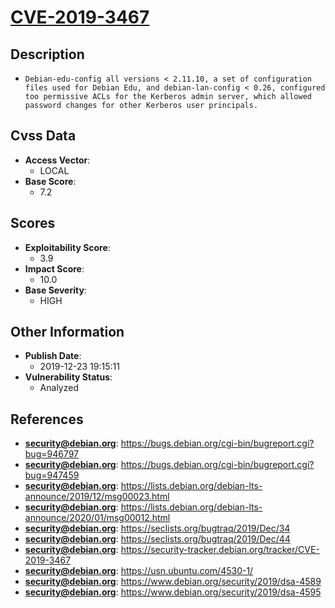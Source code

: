 
# [CVE-2019-3467](https://bugs.debian.org/cgi-bin/bugreport.cgi?bug=946797)

## Description

- `Debian-edu-config all versions < 2.11.10, a set of configuration files used for Debian Edu, and debian-lan-config < 0.26, configured too permissive ACLs for the Kerberos admin server, which allowed password changes for other Kerberos user principals.`

## Cvss Data

- **Access Vector**:
  - LOCAL
- **Base Score**:
  - 7.2

## Scores

- **Exploitability Score**:
  - 3.9
- **Impact Score**:
  - 10.0
- **Base Severity**:
  - HIGH

## Other Information

- **Publish Date**:
  - 2019-12-23 19:15:11
- **Vulnerability Status**:
  - Analyzed

## References

- **security@debian.org**: https://bugs.debian.org/cgi-bin/bugreport.cgi?bug=946797
- **security@debian.org**: https://bugs.debian.org/cgi-bin/bugreport.cgi?bug=947459
- **security@debian.org**: https://lists.debian.org/debian-lts-announce/2019/12/msg00023.html
- **security@debian.org**: https://lists.debian.org/debian-lts-announce/2020/01/msg00012.html
- **security@debian.org**: https://seclists.org/bugtraq/2019/Dec/34
- **security@debian.org**: https://seclists.org/bugtraq/2019/Dec/44
- **security@debian.org**: https://security-tracker.debian.org/tracker/CVE-2019-3467
- **security@debian.org**: https://usn.ubuntu.com/4530-1/
- **security@debian.org**: https://www.debian.org/security/2019/dsa-4589
- **security@debian.org**: https://www.debian.org/security/2019/dsa-4595
